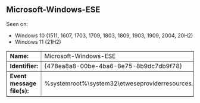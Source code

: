 ## Microsoft-Windows-ESE

Seen on:
* Windows 10 (1511, 1607, 1703, 1709, 1803, 1809, 1903, 1909, 2004, 20H2)
* Windows 11 (21H2)

<table border="1" class="docutils">
  <tbody>
    <tr>
      <td><b>Name:</b></td>
      <td>Microsoft-Windows-ESE</td>
    </tr>
    <tr>
      <td><b>Identifier:</b></td>
      <td>{478ea8a8-00be-4ba6-8e75-8b9dc7db9f78}</td>
    </tr>
    <tr>
      <td><b>Event message file(s):</b></td>
      <td>%systemroot%\system32\etweseproviderresources.dll</td>
    </tr>
  </tbody>
</table>

&nbsp;


